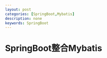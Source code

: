 ```yaml
---
layout: post
categories: [SpringBoot,Mybatis]
description: none
keywords: SpringBoot
---
```

# SpringBoot整合Mybatis